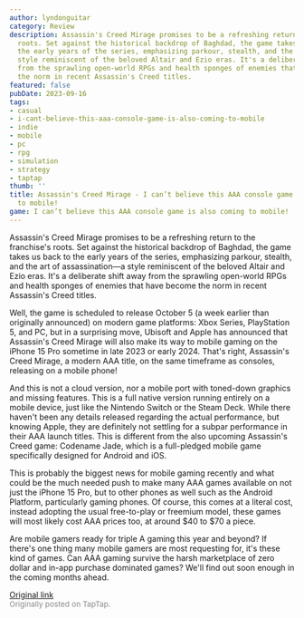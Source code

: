 ```yaml
---
author: lyndonguitar
category: Review
description: Assassin's Creed Mirage promises to be a refreshing return to the franchise's
  roots. Set against the historical backdrop of Baghdad, the game takes us back to
  the early years of the series, emphasizing parkour, stealth, and the art of assassination—a
  style reminiscent of the beloved Altair and Ezio eras. It's a deliberate shift away
  from the sprawling open-world RPGs and health sponges of enemies that have become
  the norm in recent Assassin's Creed titles.
featured: false
pubDate: 2023-09-16
tags:
- casual
- i-cant-believe-this-aaa-console-game-is-also-coming-to-mobile
- indie
- mobile
- pc
- rpg
- simulation
- strategy
- taptap
thumb: ''
title: Assassin's Creed Mirage - I can’t believe this AAA console game is also coming
  to mobile!
game: I can’t believe this AAA console game is also coming to mobile!
---
```

Assassin's Creed Mirage promises to be a refreshing return to the franchise's roots. Set against the historical backdrop of Baghdad, the game takes us back to the early years of the series, emphasizing parkour, stealth, and the art of assassination—a style reminiscent of the beloved Altair and Ezio eras. It's a deliberate shift away from the sprawling open-world RPGs and health sponges of enemies that have become the norm in recent Assassin's Creed titles.

Well, the game is scheduled to release October 5 (a week earlier than originally announced) on modern game platforms: Xbox Series,  PlayStation 5, and PC, but in a surprising move, Ubisoft and Apple has announced that Assassin's Creed Mirage will also make its way to mobile gaming on the iPhone 15 Pro sometime in late 2023 or early 2024. That's right, Assassin's Creed Mirage, a modern AAA title, on the same timeframe as consoles, releasing on a mobile phone!

And this is not a cloud version, nor a mobile port with toned-down graphics and missing features. This is a full native version running entirely on a mobile device, just like the Nintendo Switch or the Steam Deck. While there haven't been any details released regarding the actual performance, but knowing Apple, they are definitely not settling for a subpar performance in their AAA launch titles. This is different from the also upcoming Assassin's Creed game: Codename Jade, which is a full-pledged mobile game specifically designed for Android and iOS.

This is probably the biggest news for mobile gaming recently and what could be the much needed push to make many AAA games available on not just the iPhone 15 Pro, but to other phones as well such as the Android Platform, particularly gaming phones. Of course, this comes at a literal cost, instead adopting the usual free-to-play or freemium model, these games will most likely cost AAA prices too, at around $40 to $70 a piece.

Are mobile gamers ready for triple A gaming this year and beyond? If there's one thing many mobile gamers are most requesting for, it's these kind of games. Can AAA gaming survive the harsh marketplace of zero dollar and in-app purchase dominated games? We'll find out soon enough in the coming months ahead.

[Original link](https://www.taptap.io/post/6292706)<br><span style="font-size: 0.95em; color: #888;">Originally posted on TapTap.</span>
